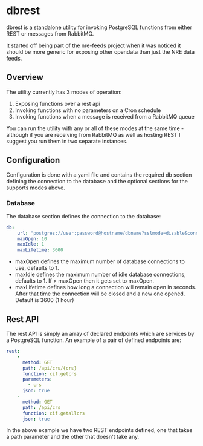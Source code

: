 # dbrest

dbrest is a standalone utility for invoking PostgreSQL functions from either REST or messages from RabbitMQ.

It started off being part of the nre-feeds project when it was noticed it should be more generic for exposing other
opendata than just the NRE data feeds.

## Overview

The utility currently has 3 modes of operation:
1. Exposing functions over a rest api
1. Invoking functions with no parameters on a Cron schedule
1. Invoking functions when a message is received from a RabbitMQ queue

You can run the utility with any or all of these modes at the same time - although if you are receiving from RabbitMQ
as well as hosting REST I suggest you run them in two separate instances.

## Configuration

Configuration is done with a yaml file and contains the required db section defining the connection to the database and
the optional sections for the supports modes above.

### Database

The database section defines the connection to the database:

```yaml
db:
    url: "postgres://user:password@hostname/dbname?sslmode=disable&connect_timeout=3"
    maxOpen: 10
    maxIdle: 1
    maxLifetime: 3600
```

* maxOpen defines the maximum number of database connections to use, defaults to 1.
* maxIdle defines the maximum number of idle database connections, defaults to 1. If > maxOpen then it gets set to maxOpen.
* maxLifetime defines how long a connection will remain open in seconds. After that time the connection will be closed
and a new one opened. Default is 3600 (1 hour)

## Rest API

The rest API is simply an array of declared endpoints which are services by a PostgreSQL function.
An example of a pair of defined endpoints are:

```yaml
rest:
    -
      method: GET
      path: /api/crs/{crs}
      function: cif.getcrs
      parameters:
        - crs
      json: true
    -
      method: GET
      path: /api/crs
      function: cif.getallcrs
      json: true
```
In the above example we have two REST endpoints defined, one that takes a path parameter and the other that doesn't take any.

